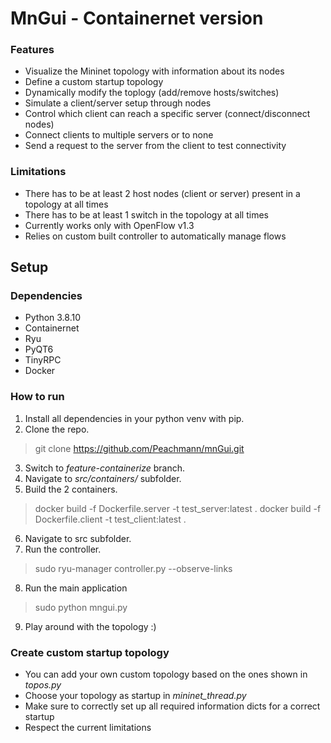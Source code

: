 # MnGui - Containernet version

### Features

- Visualize the Mininet topology with information about its nodes
- Define a custom startup topology
- Dynamically modify the toplogy (add/remove hosts/switches)
- Simulate a client/server setup through nodes
- Control which client can reach a specific server (connect/disconnect nodes)
- Connect clients to multiple servers or to none
- Send a request to the server from the client to test connectivity

### Limitations
- There has to be at least 2 host nodes (client or server) present in a topology at all times
- There has to be at least 1 switch in the topology at all times
- Currently works only with OpenFlow v1.3
- Relies on custom built controller to automatically manage flows

## Setup
### Dependencies
- Python 3.8.10
- Containernet
- Ryu
- PyQT6
- TinyRPC
- Docker

### How to run
1. Install all dependencies in your python venv with pip.
2. Clone the repo.
> git clone https://github.com/Peachmann/mnGui.git
3. Switch to *feature-containerize* branch.
4. Navigate to *src/containers/* subfolder.
5. Build the 2 containers.
> docker build -f Dockerfile.server -t test_server:latest .
> docker build -f Dockerfile.client -t test_client:latest .
6. Navigate to src subfolder.
7. Run the controller.
> sudo ryu-manager controller.py --observe-links
8. Run the main application
> sudo python mngui.py
9. Play around with the topology :)

### Create custom startup topology
- You can add your own custom topology based on the ones shown in *topos.py*
- Choose your topology as startup in *mininet_thread.py*
- Make sure to correctly set up all required information dicts for a correct startup
- Respect the current limitations